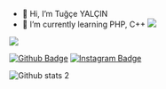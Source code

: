 - 👋 Hi, I’m Tuğçe YALÇIN 
- 🌱 I’m currently learning PHP, C++                                                      <img src="https://c.tenor.com/bQCHJwgCNuMAAAAM/kitten-cat.gif" width="auto">


<img src="gorsel-link" width="auto">
<!---
tugce-yalcin/tugce-yalcin is a ✨ special ✨ repository because its `README.md` (this file) appears on your GitHub profile.
You can click the Preview link to take a look at your changes.
--->

[![Github Badge](https://img.shields.io/badge/-Github-000?style=quare&labelColor=000&logo=Github&logoColor=white&link=link)](https://github.com/tugce-yalcin) 
[![Instagram Badge](https://img.shields.io/badge/-LinkedIn-5463FF?style=flat-quare&labelColor=5463FF&logo=LinkedIn&logoColor=white&link=link)](https://www.linkedin.com/in/tu%C4%9F%C3%A7e-yal%C3%A7%C4%B1n-36438819a) 

![Github stats 2](https://github-readme-stats.vercel.app/api?username=tugce-yalcin&show_icons=true&theme=radical)



